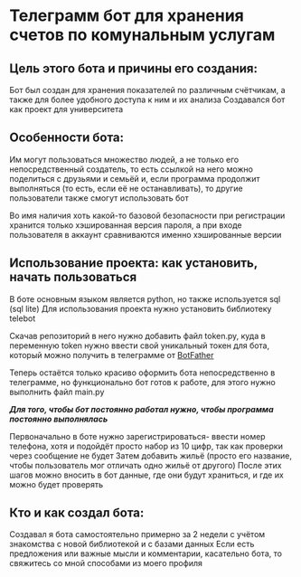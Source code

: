 # Телеграмм бот для хранения счетов по комунальным услугам

## Цель этого бота и причины его создания:
Бот был создан для хранения показателей по различным счётчикам, а также для более удобного доступа к ним и их анализа
Создавался бот как проект для университета

## Особенности бота:
Им могут пользоваться множество людей, а не только его непосредственный создатель, то есть ссылкой на него можно поделиться с друзьями и семьёй
и, если программа продолжит выполняться (то есть, если её не останавливать), то другие пользователи также смогут использовать бот

Во имя наличия хоть какой-то базовой безопасности при регистрации хранится только хэшированная версия пароля, 
а при входе пользователя в аккаунт сравниваются именно хэшированные версии 

## Использование проекта: как установить, начать пользоваться
В боте основным языком является python, но также используется sql (sql lite)
Для использования проекта нужно установить библиотеку telebot

Скачав репозиторий в него нужно добавить файл token.py, 
куда в переменную token нужно ввести свой уникальный токен для бота, который можно получить в телеграмме от [BotFather](https://t.me/BotFather)

Теперь остаётся только красиво оформить бота непосредственно в телеграмме, но функционально бот готов к работе, для этого нужно выполнить файл main.py

***Для того, чтобы бот постоянно работал нужно, чтобы программа постоянно выполнялась***

Первоначально в боте нужно зарегистрироваться- ввести номер телефона, хотя и подойдёт просто набор из 10 цифр, так как проверки через сообщение не будет
Затем добавить жильё (просто его название, чтобы пользователь мог отличать одно жильё от другого)
После этих шагов можно вносить в бот данные, где они будут храниться, и где их можно будет проверять

## Кто и как создал бота:
Создавал я бота самостоятельно примерно за 2 недели с учётом знакомства с новой библиотекой и с базами данных
Если есть предложения или важные мысли и комментарии, касательно бота, то свяжитесь со мной способами из моего профиля
